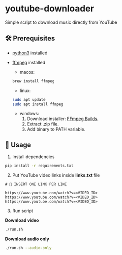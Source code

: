 # youtube-downloader

Simple script to download music directly from YouTube

## 🛠️ Prerequisites

- [python3](https://www.python.org/downloads/) installed
- [ffmpeg](https://www.ffmpeg.org/download.html) installed

  - macos:

  ```bash
  brew install ffmpeg
  ```

  - linux:

  ```bash
  sudo apt update
  sudo apt install ffmpeg
  ```

  - windows:
    1. Download installer: [FFmpeg Builds](https://www.ffmpeg.org/download.html).
    2. Extract .zip file.
    3. Add binary to PATH variable.

## 🧰 Usage

1. Install dependencies

```bash
pip install -r requirements.txt
```

2. Put YouTube video links inside **links.txt** file

```
# 🚧 INSERT ONE LINK PER LINE

https://www.youtube.com/watch?v=<VIDEO_ID>
https://www.youtube.com/watch?v=<VIDEO_ID>
https://www.youtube.com/watch?v=<VIDEO_ID>
```

3. Run script

**Download video**

```bash
./run.sh
```

**Download audio only**

```bash
./run.sh --audio-only
```
